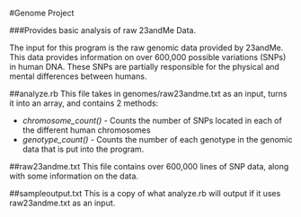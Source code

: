#Genome Project

###Provides basic analysis of raw 23andMe Data.

The input for this program is the raw genomic data provided by 23andMe. This data provides information on over 600,000 possible variations (SNPs) in human DNA. These SNPs are partially responsible for the physical and mental differences between humans. 

##analyze.rb
This file takes in genomes/raw23andme.txt as an input, turns it into an array, and contains 2 methods:

- *chromosome_count()* - Counts the number of SNPs located in each of the different human chromosomes
- *genotype_count()* - Counts the number of each genotype in the genomic data that is put into the program. 

##raw23andme.txt
This file contains over 600,000 lines of SNP data, along with some information on the data.

##sampleoutput.txt
This is a copy of what analyze.rb will output if it uses raw23andme.txt as an input. 
